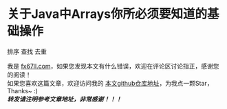 # 关于Java中Arrays你所必须要知道的基础操作  

排序
查找
去重  


我是 [fx67ll.com](https://fx67ll.com)，如果您发现本文有什么错误，欢迎在评论区讨论指正，感谢您的阅读！  
如果您喜欢这篇文章，欢迎访问我的 [本文github仓库地址](https://github.com/fx67ll/fx67llJava/blob/main/java-blog/2021/2021-10/arrays-handle.md)，为我点一颗Star，Thanks~ :)  
***转发请注明参考文章地址，非常感谢！！！***